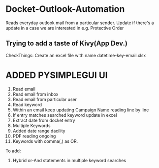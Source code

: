 # Docket-Outlook-Automation
Reads everyday outlook mail from a particular sender. Update if there's a update in a case we are interested in e.g. Protective Order

## Trying to add a taste of Kivy(App Dev.)

 CheckThings:
 Create an excel file with name datetime-key-email.xlsx
 # ADDED PYSIMPLEGUI UI
1. Read email
2. Read email from inbox
3. Read email from particular user
4. Read keyword
5. Within an email keep updating Campaign Name reading line by line
6. If entry matches searched keyword update in excel
7. Extract date from docket entry
8. Multiple Keywords
9. Added date range dacility
10. PDF reading ongoing
11. Keywords with comma(,) as OR.


To add:
1. Hybrid or-And statements in multiple keyword searches
